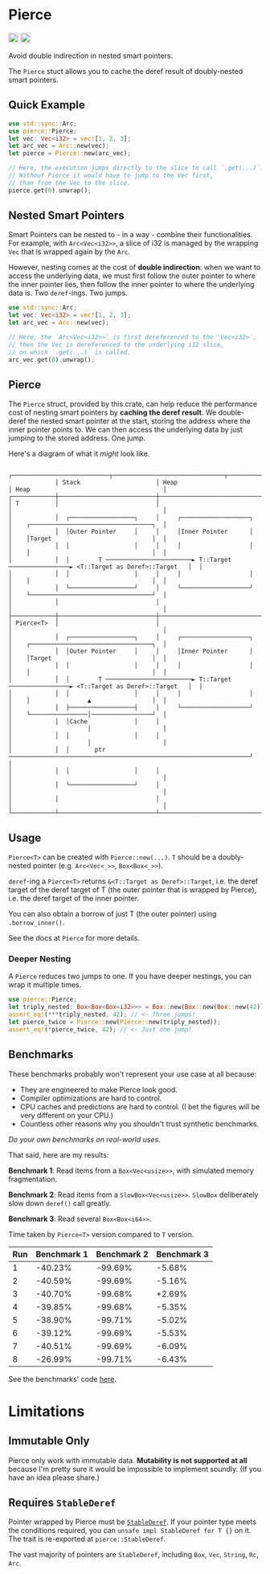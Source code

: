 # Pierce

[<img alt="crates.io" src="https://img.shields.io/crates/v/pierce?style=for-the-badge" height="20">](https://crates.io/crates/pierce)
[<img alt="crates.io" src="https://img.shields.io/docsrs/pierce?style=for-the-badge" height="20">](https://docs.rs/pierce)

Avoid double indirection in nested smart pointers.

The `Pierce` stuct allows you to cache the deref result of doubly-nested smart pointers.

## Quick Example

```rust
use std::sync::Arc;
use pierce::Pierce;
let vec: Vec<i32> = vec![1, 2, 3];
let arc_vec = Arc::new(vec);
let pierce = Pierce::new(arc_vec);

// Here, the execution jumps directly to the slice to call `.get(...)`.
// Without Pierce it would have to jump to the Vec first,
// than from the Vec to the slice.
pierce.get(0).unwrap();
```

## Nested Smart Pointers

Smart Pointers can be nested to - in a way - combine their functionalities.
For example, with `Arc<Vec<i32>>`, a slice of i32 is managed by the wrapping `Vec` that is wrapped again by the `Arc`.

However, nesting comes at the cost of **double indirection**:
when we want to access the underlying data,
we must first follow the outer pointer to where the inner pointer lies,
then follow the inner pointer to where the underlying data is. Two `deref`-ings. Two jumps.

```rust
use std::sync::Arc;
let vec: Vec<i32> = vec![1, 2, 3];
let arc_vec = Arc::new(vec);

// Here, the `Arc<Vec<i32>>` is first dereferenced to the `Vec<i32>`,
// then the Vec is dereferenced to the underlying i32 slice,
// on which `.get(...)` is called.
arc_vec.get(0).unwrap();
```

## Pierce

The `Pierce` struct, provided by this crate,
can help reduce the performance cost of nesting smart pointers by **caching the deref result**.
We double-deref the nested smart pointer at the start, storing the address where the inner pointer points to.
We can then access the underlying data by just jumping to the stored address. One jump.

Here's a diagram of what it *might* look like.

```text
             ┌───────────────────────────┬───────────────────────────────┬──────────────────────────────────────────┐
             │ Stack                     │ Heap                          │ Heap                                     │
┌────────────┼───────────────────────────┼───────────────────────────────┼──────────────────────────────────────────┤
│ T          │                           │                               │                                          │
│            │  ┌──────────────────┐     │     ┌───────────────────┐     │    ┌──────────────────────────────────┐  │
│            │  │Outer Pointer     │     │     │Inner Pointer      │     │    │Target                            │  │
│            │  │                  │     │     │                   │     │    │                                  │  │
│            │  │        T ────────────────────────► T::Target ─────────────────► <T::Target as Deref>::Target   │  │
│            │  │                  │     │     │                   │     │    │                                  │  │
│            │  └──────────────────┘     │     └───────────────────┘     │    └──────────────────────────────────┘  │
│            │                           │                               │                                          │
├────────────┼───────────────────────────┼───────────────────────────────┼──────────────────────────────────────────┤
│ Pierce<T>  │                           │                               │                                          │
│            │  ┌──────────────────┐     │     ┌───────────────────┐     │    ┌──────────────────────────────────┐  │
│            │  │Outer Pointer     │     │     │Inner Pointer      │     │    │Target                            │  │
│            │  │                  │     │     │                   │     │    │                                  │  │
│            │  │        T ────────────────────────► T::Target ─────────────────► <T::Target as Deref>::Target   │  │
│            │  │                  │     │     │                   │     │    │                ▲                 │  │
│            │  ├──────────────────┤     │     └───────────────────┘     │    └────────────────│─────────────────┘  │
│            │  │Cache             │     │                               │                     │                    │
│            │  │                  │     │                               │                     │                    │
│            │  │       ptr ───────────────────────────────────────────────────────────────────┘                    │
│            │  │                  │     │                               │                                          │
│            │  └──────────────────┘     │                               │                                          │
│            │                           │                               │                                          │
└────────────┴───────────────────────────┴───────────────────────────────┴──────────────────────────────────────────┘
```

## Usage

`Pierce<T>` can be created with `Pierce::new(...)`. `T` should be a doubly-nested pointer (e.g. `Arc<Vec<_>>`, `Box<Box<_>>`).

`deref`-ing a `Pierce<T>` returns `&<T::Target as Deref>::Target`,
i.e. the deref target of the deref target of T (the outer pointer that is wrapped by Pierce),
i.e. the deref target of the inner pointer.

You can also obtain a borrow of just T (the outer pointer) using `.borrow_inner()`.

See the docs at `Pierce` for more details.

### Deeper Nesting

A `Pierce` reduces two jumps to one.
If you have deeper nestings, you can wrap it multiple times.

```rust
use pierce::Pierce;
let triply_nested: Box<Box<Box<i32>>> = Box::new(Box::new(Box::new(42)));
assert_eq!(***triply_nested, 42); // <- Three jumps!
let pierce_twice = Pierce::new(Pierce::new(triply_nested));
assert_eq!(*pierce_twice, 42); // <- Just one jump!
```

## Benchmarks

These benchmarks probably won't represent your use case at all because:
* They are engineered to make Pierce look good.
* Compiler optimizations are hard to control.
* CPU caches and predictions are hard to control. (I bet the figures will be very different on your CPU.)
* Countless other reasons why you shouldn't trust synthetic benchmarks.

*Do your own benchmarks on real-world uses*.

That said, here are my results:

**Benchmark 1**: Read items from a `Box<Vec<usize>>`, with simulated memory fragmentation.

**Benchmark 2**: Read items from a `SlowBox<Vec<usize>>`. `SlowBox` deliberately slow down `deref()` call greatly.

**Benchmark 3**: Read several `Box<Box<i64>>`.

Time taken by `Pierce<T>` version compared to `T` version.

| Run		| Benchmark 1		| Benchmark 2	 	| Benchmark 3       |
|-----------|-------------------|-------------------|-------------------|
| 1			| -40.23%			| -99.69%			| -5.68%            |
| 2			| -40.59%			| -99.69%			| -5.16%            |
| 3			| -40.70%			| -99.68%			| +2.69%            |
| 4			| -39.85%			| -99.68%			| -5.35%            |
| 5			| -38.90%			| -99.71%			| -5.02%            |
| 6			| -39.12%			| -99.69%			| -5.53%            |
| 7			| -40.51%			| -99.69%			| -6.09%            |
| 8			| -26.99%			| -99.71%			| -6.43%            |

See the benchmarks' code [here](https://github.com/wishawa/pierce/tree/main/src/bin/benchmark/main.rs).

# Limitations

## Immutable Only

Pierce only work with immutable data.
**Mutability is not supported at all** because I'm pretty sure it would be impossible to implement soundly.
(If you have an idea please share.)

## Requires `StableDeref`

Pointer wrapped by Pierce must be [`StableDeref`](https://docs.rs/stable_deref_trait/).
If your pointer type meets the conditions required, you can `unsafe impl StableDeref for T {}` on it.
The trait is re-exported at `pierce::StableDeref`.

The vast majority of pointers are `StableDeref`,
including `Box`, `Vec`, `String`, `Rc`, `Arc`.